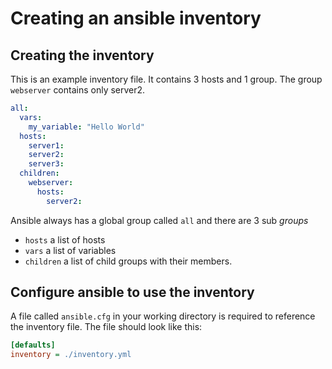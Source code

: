 # Creating an ansible inventory

## Creating the inventory
This is an example inventory file. It contains 3 hosts and 1 group. The group `webserver` contains only server2.
```yaml title="inventory.yml" hl_lines="2 4 8"
all:
  vars:
    my_variable: "Hello World"
  hosts:
    server1:
    server2:
    server3:
  children:
    webserver:
      hosts:
        server2:
```

Ansible always has a global group called `all` and there are 3 sub *groups*

- `hosts` a list of hosts
- `vars` a list of variables
- `children` a list of child groups with their members.

## Configure ansible to use the inventory
A file called `ansible.cfg` in your working directory is required to reference the inventory file. The file should look like this:
```ini title="ansible.cfg"
[defaults]
inventory = ./inventory.yml
```

